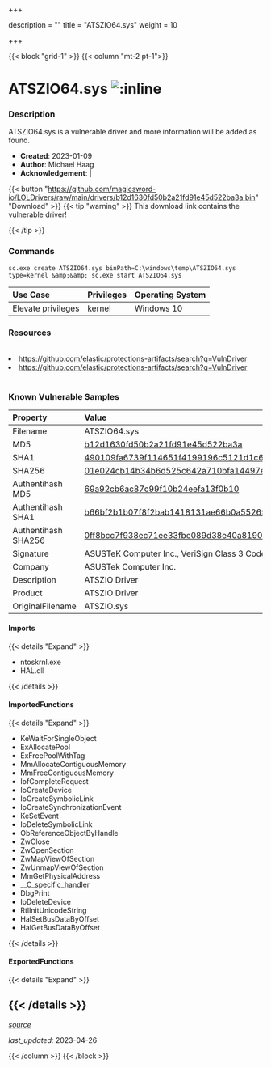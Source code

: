 +++

description = ""
title = "ATSZIO64.sys"
weight = 10

+++


{{< block "grid-1" >}}
{{< column "mt-2 pt-1">}}


# ATSZIO64.sys ![:inline](/images/twitter_verified.png) 


### Description

ATSZIO64.sys is a vulnerable driver and more information will be added as found.

- **Created**: 2023-01-09
- **Author**: Michael Haag
- **Acknowledgement**:  | [](https://twitter.com/)

{{< button "https://github.com/magicsword-io/LOLDrivers/raw/main/drivers/b12d1630fd50b2a21fd91e45d522ba3a.bin" "Download" >}}
{{< tip "warning" >}}
This download link contains the vulnerable driver!

{{< /tip >}}

### Commands

```
sc.exe create ATSZIO64.sys binPath=C:\windows\temp\ATSZIO64.sys type=kernel &amp;&amp; sc.exe start ATSZIO64.sys
```

| Use Case | Privileges | Operating System | 
|:---- | ---- | ---- |
| Elevate privileges | kernel | Windows 10 |

### Resources
<br>
<li><a href=" https://github.com/elastic/protections-artifacts/search?q=VulnDriver"> https://github.com/elastic/protections-artifacts/search?q=VulnDriver</a></li>
<li><a href="https://github.com/elastic/protections-artifacts/search?q=VulnDriver">https://github.com/elastic/protections-artifacts/search?q=VulnDriver</a></li>
<br>

### Known Vulnerable Samples

| Property           | Value |
|:-------------------|:------|
| Filename           | ATSZIO64.sys |
| MD5                | [b12d1630fd50b2a21fd91e45d522ba3a](https://www.virustotal.com/gui/file/b12d1630fd50b2a21fd91e45d522ba3a) |
| SHA1               | [490109fa6739f114651f4199196c5121d1c6bdf2](https://www.virustotal.com/gui/file/490109fa6739f114651f4199196c5121d1c6bdf2) |
| SHA256             | [01e024cb14b34b6d525c642a710bfa14497ea20fd287c39ba404b10a8b143ece](https://www.virustotal.com/gui/file/01e024cb14b34b6d525c642a710bfa14497ea20fd287c39ba404b10a8b143ece) |
| Authentihash MD5   | [69a92cb6ac87c99f10b24eefa13f0b10](https://www.virustotal.com/gui/search/authentihash%253A69a92cb6ac87c99f10b24eefa13f0b10) |
| Authentihash SHA1  | [b66bf2b1b07f8f2bab1418131ae66b0a55265f73](https://www.virustotal.com/gui/search/authentihash%253Ab66bf2b1b07f8f2bab1418131ae66b0a55265f73) |
| Authentihash SHA256| [0ff8bcc7f938ec71ee33fbe089d38e40a8190603558d4765c47b1b09e1dd764a](https://www.virustotal.com/gui/search/authentihash%253A0ff8bcc7f938ec71ee33fbe089d38e40a8190603558d4765c47b1b09e1dd764a) |
| Signature         | ASUSTeK Computer Inc., VeriSign Class 3 Code Signing 2010 CA, VeriSign   |
| Company           | ASUSTek Computer Inc. |
| Description       | ATSZIO Driver |
| Product           | ATSZIO Driver |
| OriginalFilename  | ATSZIO.sys |


#### Imports
{{< details "Expand" >}}
* ntoskrnl.exe
* HAL.dll

{{< /details >}}
#### ImportedFunctions
{{< details "Expand" >}}
* KeWaitForSingleObject
* ExAllocatePool
* ExFreePoolWithTag
* MmAllocateContiguousMemory
* MmFreeContiguousMemory
* IofCompleteRequest
* IoCreateDevice
* IoCreateSymbolicLink
* IoCreateSynchronizationEvent
* KeSetEvent
* IoDeleteSymbolicLink
* ObReferenceObjectByHandle
* ZwClose
* ZwOpenSection
* ZwMapViewOfSection
* ZwUnmapViewOfSection
* MmGetPhysicalAddress
* __C_specific_handler
* DbgPrint
* IoDeleteDevice
* RtlInitUnicodeString
* HalSetBusDataByOffset
* HalGetBusDataByOffset

{{< /details >}}
#### ExportedFunctions
{{< details "Expand" >}}

{{< /details >}}
-----



[*source*](https://github.com/magicsword-io/LOLDrivers/tree/main/yaml/atszio64.yaml)

*last_updated:* 2023-04-26








{{< /column >}}
{{< /block >}}

